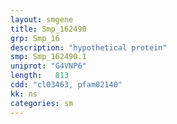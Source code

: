 ```yaml
---
layout: smgene
title: Smp_162490
grp: Smp_16
description: "hypothetical protein"
smp: Smp_162490.1
uniprot: "G4VNP6"
length:   813
cdd: "cl03463, pfam02140"
kk: ns
categories: sm
---
```

